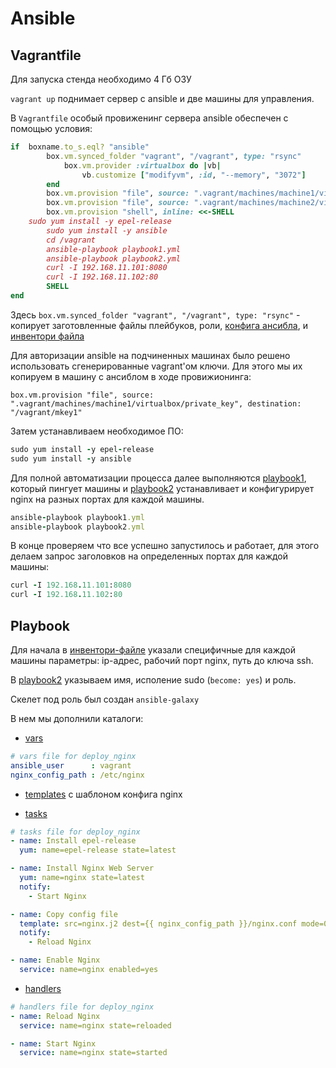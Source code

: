 # Ansible
## Vagrantfile
Для запуска стенда необходимо 4 Гб ОЗУ

`vagrant up` поднимает сервер с ansible и две машины для управления.

В `Vagrantfile` особый провиженинг сервера ansible обеспечен с помощью условия:
```ruby
if  boxname.to_s.eql? "ansible"
	    box.vm.synced_folder "vagrant", "/vagrant", type: "rsync"
            box.vm.provider :virtualbox do |vb|
                vb.customize ["modifyvm", :id, "--memory", "3072"] 
	    end
	    box.vm.provision "file", source: ".vagrant/machines/machine1/virtualbox/private_key", destination: "/vagrant/mkey1"
	    box.vm.provision "file", source: ".vagrant/machines/machine2/virtualbox/private_key", destination: "/vagrant/mkey2"
	    box.vm.provision "shell", inline: <<-SHELL
    sudo yum install -y epel-release
		sudo yum install -y ansible
		cd /vagrant
		ansible-playbook playbook1.yml
		ansible-playbook playbook2.yml
		curl -I 192.168.11.101:8080
		curl -I 192.168.11.102:80
		SHELL
end

```
Здесь `box.vm.synced_folder "vagrant", "/vagrant", type: "rsync"` - копирует заготовленные файлы плейбуков, роли, [конфига ансибла](vagrant/ansible.cfg), и [инвентори файла](vagrant/hosts.txt)

Для авторизации ansible на подчиненных машинах было решено использовать сгенерированные vagrant'ом ключи. Для этого мы их копируем в машину с ансиблом в ходе провижионинга: 

`box.vm.provision "file", source: ".vagrant/machines/machine1/virtualbox/private_key", destination: "/vagrant/mkey1"` 

Затем устанавливаем необходимое ПО:
```ruby
sudo yum install -y epel-release
sudo yum install -y ansible
```

Для полной автоматизации процесса далее выполняются [playbook1](vagrant/playbook1.yml), который пингует машины и [playbook2](vagrant/playbook2.yml) устанавливает и конфигурирует nginx на разных портах для каждой машины.
```ruby
ansible-playbook playbook1.yml
ansible-playbook playbook2.yml
```

В конце проверяем что все успешно запустилось и работает, для этого делаем запрос заголовков на определенных портах для каждой машины:
```ruby
curl -I 192.168.11.101:8080
curl -I 192.168.11.102:80
```
## Playbook
Для начала в [инвентори-файле](vagrant/hosts.txt) указали специфичные для каждой машины параметры: ip-адрес, рабочий порт nginx, путь до ключа ssh.

В [playbook2](vagrant/playbook2.yml) указываем имя, исполение sudo (`become: yes`) и роль.

Скелет под роль был создан `ansible-galaxy`

В нем мы дополнили каталоги:
- [vars](vagrant/roles/deploy_nginx/vars/main.yml)
```yaml
# vars file for deploy_nginx
ansible_user      : vagrant
nginx_config_path : /etc/nginx
```
- [templates](vagrant/roles/deploy_nginx/templates/main.yml) с шаблоном конфига nginx

- [tasks](vagrant/roles/deploy_nginx/tasks/main.yml) 
```yaml
# tasks file for deploy_nginx
- name: Install epel-release
  yum: name=epel-release state=latest

- name: Install Nginx Web Server
  yum: name=nginx state=latest
  notify:
    - Start Nginx

- name: Copy config file
  template: src=nginx.j2 dest={{ nginx_config_path }}/nginx.conf mode=0644
  notify:
    - Reload Nginx

- name: Enable Nginx
  service: name=nginx enabled=yes
```
- [handlers](vagrant/roles/deploy_nginx/handlers/main.yml)
```yaml
# handlers file for deploy_nginx
- name: Reload Nginx
  service: name=nginx state=reloaded

- name: Start Nginx
  service: name=nginx state=started
```

